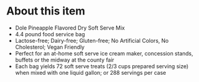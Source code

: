 # **About this item**

- Dole Pineapple Flavored Dry Soft Serve Mix
- 4.4 pound food service bag
- Lactose-free; Dairy-free; Gluten-free; No Artificial Colors, No Cholesterol; Vegan Friendly
- Perfect for an at-home soft serve ice cream maker, concession stands, buffets or the midway at the county fair
- Each bag yields 72 soft serve treats (2/3 cups prepared serving size) when mixed with one liquid gallon; or 288 servings per case

